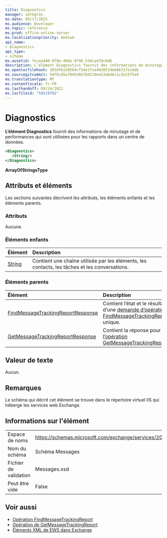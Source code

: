 ```yaml
---
title: Diagnostics
manager: sethgros
ms.date: 09/17/2015
ms.audience: Developer
ms.topic: reference
ms.prod: office-online-server
ms.localizationpriority: medium
api_name:
- Diagnostics
api_type:
- schema
ms.assetid: fecea440-970a-49da-9796-534ca470cbd6
description: L’élément Diagnostics fournit des informations de minutage et de performances qui sont utilisées pour les rapports dans un centre de données.
ms.openlocfilehash: 203df6a3856dcf54e17ce403053deb8631fe14db
ms.sourcegitcommit: 54f6cd5a704b36b76d110ee53a6d6c1c3e15f5a9
ms.translationtype: MT
ms.contentlocale: fr-FR
ms.lasthandoff: 09/24/2021
ms.locfileid: "59519792"
---
```

# <a name="diagnostics"></a>Diagnostics

**L’élément Diagnostics** fournit des informations de minutage et de performances qui sont utilisées pour les rapports dans un centre de données. 
  
```XML
<Diagnostics>
   <String/>
</Diagnostics>

```

 **ArrayOfStringsType**
## <a name="attributes-and-elements"></a>Attributs et éléments

Les sections suivantes décrivent les attributs, les éléments enfants et les éléments parents.
  
### <a name="attributes"></a>Attributs

Aucune.
  
### <a name="child-elements"></a>Éléments enfants

|**Élément**|**Description**|
|:-----|:-----|
|[String](string.md) <br/> |Contient une chaîne utilisée par les éléments, les contacts, les tâches et les conversations.  <br/> |
   
### <a name="parent-elements"></a>Éléments parents

|**Élément**|**Description**|
|:-----|:-----|
|[FindMessageTrackingReportResponse](findmessagetrackingreportresponse.md) <br/> |Contient l’état et le résultat d’une [demande d’opération FindMessageTrackingReport](findmessagetrackingreport-operation.md) unique.  <br/> |
|[GetMessageTrackingReportResponse](getmessagetrackingreportresponse.md) <br/> |Contient la réponse pour [l’opération GetMessageTrackingReport](getmessagetrackingreport-operation.md).  <br/> |
   
## <a name="text-value"></a>Valeur de texte

Aucun.
  
## <a name="remarks"></a>Remarques

Le schéma qui décrit cet élément se trouve dans le répertoire virtuel IIS qui héberge les services web Exchange.
  
## <a name="element-information"></a>Informations sur l'élément

|||
|:-----|:-----|
|Espace de noms  <br/> |https://schemas.microsoft.com/exchange/services/2006/messages  <br/> |
|Nom du schéma  <br/> |Schéma Messages  <br/> |
|Fichier de validation  <br/> |Messages.xsd  <br/> |
|Peut être vide  <br/> |False  <br/> |
   
## <a name="see-also"></a>Voir aussi

- [Opération FindMessageTrackingReport](findmessagetrackingreport-operation.md)
- [Opération de GetMessageTrackingReport](getmessagetrackingreport-operation.md)
- [Éléments XML de EWS dans Exchange](ews-xml-elements-in-exchange.md)

